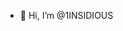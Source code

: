 - 👋 Hi, I’m @1INSIDIOUS


<!---
1INSIDIOUS/1INSIDIOUS is a ✨ special ✨ repository because its `README.md` (this file) appears on your GitHub profile.
You can click the Preview link to take a look at your changes.
--->
